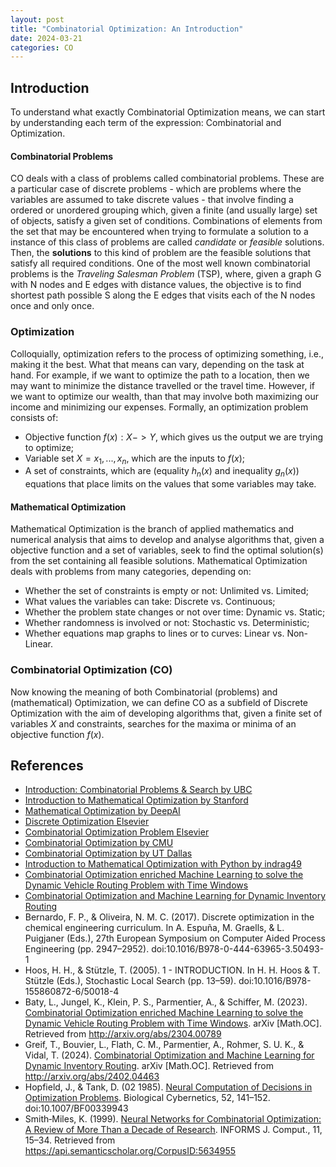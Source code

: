 ```yaml
---
layout: post
title: "Combinatorial Optimization: An Introduction"
date: 2024-03-21
categories: CO
---
```

## Introduction
To understand what exactly Combinatorial Optimization means, we can start by understanding each term of the expression: Combinatorial and Optimization.  

#### Combinatorial Problems
CO deals with a class of problems called combinatorial problems. These are a particular case of discrete problems - which are problems where the variables are assumed to take discrete values - that involve finding a ordered or unordered grouping which, given a finite (and usually large) set of objects, satisfy a given set of conditions.
Combinations of elements from the set that may be encountered when trying to formulate a solution to a instance of this class of problems are called *candidate* or *feasible* solutions. Then, the **solutions** to this kind of problem are the feasible solutions that satisfy all required conditions.
One of the most well known combinatorial problems is the *Traveling Salesman Problem* (TSP), where, given a graph G with N nodes and E edges with distance values, the objective is to find shortest path possible S along the E edges that visits each of the N nodes once and only once.


### Optimization
Colloquially, optimization refers to the process of optimizing something, i.e., making it the best. What that means can vary, depending on the task at hand. For example, if we want to optimize the path to a location, then we may want to minimize the distance travelled or the travel time. However, if we want to optimize our wealth, than that may involve both maximizing our income and minimizing our expenses.
Formally, an optimization problem consists of:
- Objective function $f(x): X -> Y$, which gives us the output we are trying to optimize;
- Variable set $X = {x_1, ..., x_n}$, which are the inputs to $f(x)$;
- A set of constraints, which are (equality $h_n(x)$ and inequality $g_n(x)$) equations that place limits on the values that some variables may take.

#### Mathematical Optimization
Mathematical Optimization is the branch of applied mathematics and numerical analysis that aims to develop and analyse algorithms that, given a objective function and a set of variables, seek to find the optimal solution(s) from the set containing all feasible solutions.
Mathematical Optimization deals with problems from many categories, depending on:
- Whether the set of constraints is empty or not: Unlimited vs. Limited;
- What values the variables can take: Discrete vs. Continuous;
- Whether the problem state changes or not over time: Dynamic vs. Static;
- Whether randomness is involved or not: Stochastic vs. Deterministic;
- Whether equations map graphs to lines or to curves: Linear vs. Non-Linear.

### Combinatorial Optimization (CO)
Now knowing the meaning of both Combinatorial (problems) and (mathematical) Optimization, we can define CO as a subfield of Discrete Optimization with the aim of developing algorithms that, given a finite set of variables $X$ and constraints, searches for the maxima or minima of an objective function $f(x)$.


## References
- [Introduction: Combinatorial Problems & Search by UBC](https://www.cs.ubc.ca/labs/algorithms/Courses/CPSC532D-05/Slides/ch1-slides.pdf)
- [Introduction to Mathematical Optimization by Stanford](https://web.stanford.edu/group/sisl/k12/optimization/MO-unit1-pdfs/1.1optimization.pdf)
- [Mathematical Optimization by DeepAI](https://deepai.org/machine-learning-glossary-and-terms/mathematical-optimization)
- [Discrete Optimization Elsevier](https://www.sciencedirect.com/topics/computer-science/discrete-optimization)
- [Combinatorial Optimization Problem Elsevier](https://www.sciencedirect.com/topics/computer-science/combinatorial-optimization-problem)
- [Combinatorial Optimization by CMU](https://www.cs.cmu.edu/afs/cs.cmu.edu/project/learn-43/lib/photoz/.g/web/glossary/comb.html)
- [Combinatorial Optimization by UT Dallas](https://personal.utdallas.edu/~dxd056000/cs6363/LectureNotes.pdf)
- [Introduction to Mathematical Optimization with Python by indrag49](https://indrag49.github.io/Numerical-Optimization/)
- [Combinatorial Optimization enriched Machine Learning to solve the Dynamic Vehicle Routing Problem with Time Windows](https://arxiv.org/abs/2304.00789)
- [Combinatorial Optimization and Machine Learning for Dynamic Inventory Routing](https://arxiv.org/abs/2402.04463)
- Bernardo, F. P., & Oliveira, N. M. C. (2017). Discrete optimization in the chemical engineering curriculum. In A. Espuña, M. Graells, & L. Puigjaner (Eds.), 27th European Symposium on Computer Aided Process Engineering (pp. 2947–2952). doi:10.1016/B978-0-444-63965-3.50493-1
- Hoos, H. H., & Stützle, T. (2005). 1 - INTRODUCTION. In H. H. Hoos & T. Stützle (Eds.), Stochastic Local Search (pp. 13–59). doi:10.1016/B978-155860872-6/50018-4
- Baty, L., Jungel, K., Klein, P. S., Parmentier, A., & Schiffer, M. (2023). <a href="http://acfpeacekeeper.github.io/github-pages/docs/co/co_ml_dynamic_vrp_timewindows.pdf" onerror="this.href='http://localhost:4000/docs/co/co_ml_dynamic_vrp_timewindows.pdf'">Combinatorial Optimization enriched Machine Learning to solve the Dynamic Vehicle Routing Problem with Time Windows</a>. arXiv [Math.OC]. Retrieved from http://arxiv.org/abs/2304.00789
- Greif, T., Bouvier, L., Flath, C. M., Parmentier, A., Rohmer, S. U. K., & Vidal, T. (2024). <a href="http://acfpeacekeeper.github.io/github-pages/docs/co/co_ml_dynamic_inv_routing.pdf" onerror="this.href='http://localhost:4000/docs/co/co_ml_dynamic_inv_routing.pdf'">Combinatorial Optimization and Machine Learning for Dynamic Inventory Routing</a>. arXiv [Math.OC]. Retrieved from http://arxiv.org/abs/2402.04463
- Hopfield, J., & Tank, D. (02 1985). <a href="http://acfpeacekeeper.github.io/github-pages/docs/co/1985tsp.pdf" onerror="this.href='http://localhost:4000/docs/co/1985tsp.pdf'">Neural Computation of Decisions in Optimization Problems</a>. Biological Cybernetics, 52, 141–152. doi:10.1007/BF00339943
- Smith‐Miles, K. (1999). <a href="http://acfpeacekeeper.github.io/github-pages/docs/co/Neural_Networks_for_Combinatorial_Optimization_Review.pdf" onerror="this.href='http://localhost:4000/docs/co/Neural_Networks_for_Combinatorial_Optimization_Review.pdf'">Neural Networks for Combinatorial Optimization: A Review of More Than a Decade of Research</a>. INFORMS J. Comput., 11, 15–34. Retrieved from https://api.semanticscholar.org/CorpusID:5634955